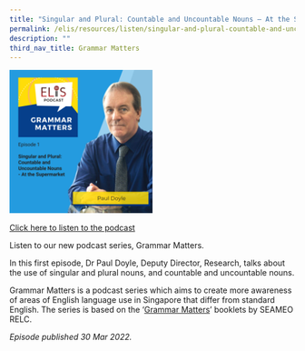 ```yaml
---
title: "Singular and Plural: Countable and Uncountable Nouns – At the Supermarket"
permalink: /elis/resources/listen/singular-and-plural-countable-and-uncountable-nouns-at-the-supermarket/
description: ""
third_nav_title: Grammar Matters
---
```

<img src="/images/gm-episode-1.png" 
     style="width:50%">
		 
<a href="https://open.spotify.com/episode/5THeWR0b5EvEMvmysmgf7b">Click here to listen to the podcast</a>

Listen to our new podcast series, Grammar Matters.

In this first episode, Dr Paul Doyle, Deputy Director, Research, talks about the use of singular and plural nouns, and countable and uncountable nouns.

Grammar Matters is a podcast series which aims to create more awareness of areas of English language use in Singapore that differ from standard English. The series is based on the ‘[Grammar Matters](https://www.relc.org.sg/facilities/resources/publications)’ booklets by SEAMEO RELC.

<em>Episode published 30 Mar 2022.</em>